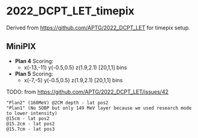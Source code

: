 # 2022_DCPT_LET_timepix
Derived from https://github.com/APTG/2022_DCPT_LET for timepix setup.


## MiniPIX
- **Plan 4** Scoring:
  - x(-13,-11) y(-0.5,0.5) z(1.9,2.1) [20,1,1] bins
- **Plan 5** Scoring:
  - x(-7,-5) y(-0.5,0.5) z(1.9,2.1) [20,1,1] bins


TODO: from https://github.com/APTG/2022_DCPT_LET/issues/42
```
"Plan2" (160MeV) @2CM depth - lat pos2
"Plan1" (No SOBP but only 149 MeV layer because we used research mode to lower intensity)
@15cm - lat pos2
@15.2cm - lat pos2
@15.7cm - lat pos3
```
